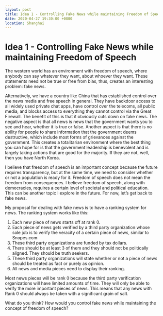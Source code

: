 ```yaml
---
layout: post
title: Idea 1 - Controlling Fake News while maintaining Freedom of Speech
date: 2020-04-27 19:30:00 +0800
location: Shanghai
---
```


# Idea 1 - Controlling Fake News while maintaining Freedom of Speech

The western world has an environment with freedom of speech, where anybody can say whatever they want, about whoever they want. These statements need not be true or free from bias, thus, creates an interesting problem: fake news.

Alternatively, we have a country like China that has established control over the news media and free speech in general. They have backdoor access to all widely used private chat apps, have control over the telecoms, all public media, and blocks access to everything they cannot control via the Great Firewall. The benefit of this is that it obviously cuts down on fake news. The negative aspect is that all news is news that the government wants you to see and hear, whether it is true or false. Another aspect is that there is no ability for people to share information that the government deems destructive, which include most forms of grievances against the government. This creates a totalitarian environment where the best thing you can hope for is that the government leadership is benevolent and is largely taking actions that are good for the majority. If they are not, well, then you have North Korea.

I believe that freedom of speech is an important concept because the future requires transparency, but at the same time, we need to consider whether or not a population is ready for it. Freedom of speech does not mean the freedom from consequences. I believe freedom of speech, along with democracies, requires a certain level of societal and political education. This can be another topic I explore in the future. For now, let’s get back to fake news.

My proposal for dealing with fake news is to have a ranking system for news. The ranking system works like this:
1. Each new piece of news starts off at rank 0. 
2. Each piece of news gets verified by a third party organization whose sole job is to verify the veracity of a certain piece of news, similar to Snopes.com
3. These third party organizations are funded by tax dollars.
4. There should be at least 3 of them and they should not be politically aligned. They should be truth seekers.
5. These third party organizations will state whether or not a piece of news should be treated as fact or purely as opinion.
6. All news and media pieces need to display their ranking.

Most news pieces will be rank 0 because the third party verification organizations will have limited amounts of time. They will only be able to verify the more important pieces of news. This means that any news with Rank 0 should always be taken with a significant grain of salt.

What do you think? How would you control fake news while maintaining the concept of freedom of speech?